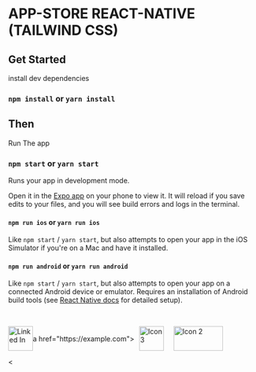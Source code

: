# APP-STORE REACT-NATIVE (TAILWIND CSS)

<!--## Overview-->

<!--![App Screenshot](./screenshots/snap1.png)-->

  

## Get Started

install dev dependencies

### `npm install` or `yarn install`

## Then

Run The app

### `npm start` or `yarn start`

Runs your app in development mode.

Open it in the [Expo app](https://expo.io) on your phone to view it. It will reload if you save edits to your files, and you will see build errors and logs in the terminal.

#### `npm run ios` or `yarn run ios`

Like `npm start` / `yarn start`, but also attempts to open your app in the iOS Simulator if you're on a Mac and have it installed.

#### `npm run android` or `yarn run android`

Like `npm start` / `yarn start`, but also attempts to open your app on a connected Android device or emulator. Requires an installation of Android build tools (see [React Native docs](https://facebook.github.io/react-native/docs/getting-started.html) for detailed setup).

<br />


<p style="display: flex; align-items: center;" align="left">
  <a href="https://www.linkedin.com/in/blessen-george-9360a9220/">
    <img alt="Linked In" title="Linked-In" src="https://cdn.pixabay.com/photo/2015/07/13/07/33/icons-842861_1280.png" width="50" height="50"/>
  </a>
a href="https://example.com">
    <img style="margin: 0 10px;" alt="Icon 3" title="Icon 3" src="https://https://cdn.pixabay.com/photo/2015/07/13/07/41/icons-842893_1280.png" width="50" height="50"/>
  </a>
  <a href="https://example.com">
    <img style="margin: 0 10px;" alt="Icon 2" title="Icon 2" src="https://cdn.pixabay.com/photo/2017/07/03/15/20/technology-2468063_1280.png" width="100" height="50"/>
  </a>

  <
</p>


